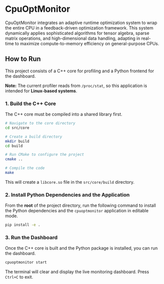 # CpuOptMonitor

CpuOptMonitor integrates an adaptive runtime optimization system to wrap the entire CPU in a feedback-driven optimization framework. This system dynamically applies sophisticated algorithms for tensor algebra, sparse matrix operations, and high-dimensional data handling, adapting in real-time to maximize compute-to-memory efficiency on general-purpose CPUs.

## How to Run

This project consists of a C++ core for profiling and a Python frontend for the dashboard.

**Note:** The current profiler reads from `/proc/stat`, so this application is intended for **Linux-based systems**.

### 1. Build the C++ Core

The C++ core must be compiled into a shared library first.

```bash
# Navigate to the core directory
cd src/core

# Create a build directory
mkdir build
cd build

# Run CMake to configure the project
cmake ..

# Compile the code
make
```

This will create a `libcore.so` file in the `src/core/build` directory.

### 2. Install Python Dependencies and the Application

From the **root** of the project directory, run the following command to install the Python dependencies and the `cpuoptmonitor` application in editable mode.

```bash
pip install -e .
```

### 3. Run the Dashboard

Once the C++ core is built and the Python package is installed, you can run the dashboard.

```bash
cpuoptmonitor start
```

The terminal will clear and display the live monitoring dashboard. Press `Ctrl+C` to exit.
